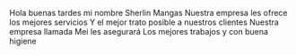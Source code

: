 Hola buenas tardes mi nombre Sherlin Mangas 
Nuestra empresa les ofrece los mejores servicios
Y el mejor trato posible a nuestros clientes 
Nuestra empresa llamada Mei les asegurará 
Los mejores trabajos y con buena higiene 
